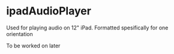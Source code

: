 # ipadAudioPlayer

Used for playing audio on 12" iPad. Formatted spesifically for one orientation

To be worked on later
